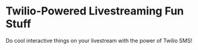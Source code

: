 # Twilio-Powered Livestreaming Fun Stuff

Do cool interactive things on your livestream with the power of Twilio SMS!
